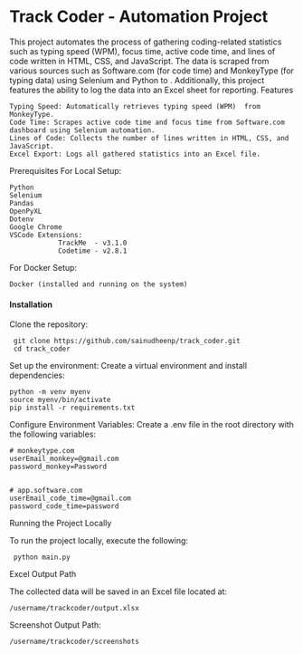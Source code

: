 <h1>Track Coder - Automation Project</h1>


This project automates the process of gathering coding-related statistics such as typing speed (WPM), focus time, active code time, and lines of code written in HTML, CSS, and JavaScript. The data is scraped from various sources such as Software.com (for code time) and MonkeyType (for typing data) using Selenium and Python  to . Additionally, this project features the ability to log the data into an Excel sheet for reporting.
Features

    Typing Speed: Automatically retrieves typing speed (WPM)  from MonkeyType.
    Code Time: Scrapes active code time and focus time from Software.com dashboard using Selenium automation.
    Lines of Code: Collects the number of lines written in HTML, CSS, and JavaScript.
    Excel Export: Logs all gathered statistics into an Excel file.

Prerequisites
For Local Setup:

    Python 
    Selenium
    Pandas
    OpenPyXL
    Dotenv
    Google Chrome
    VSCode Extensions:
                TrackMe  - v3.1.0
                Codetime - v2.8.1



For Docker Setup:

    Docker (installed and running on the system)

<h4>Installation</h4>

   Clone the repository:

     git clone https://github.com/sainudheenp/track_coder.git
     cd track_coder

Set up the environment: Create a virtual environment and install dependencies:


    python -m venv myenv
    source myenv/bin/activate
    pip install -r requirements.txt


Configure Environment Variables: Create a .env file in the root directory with the following variables:

    # monkeytype.com
    userEmail_monkey=@gmail.com
    password_monkey=Password


    # app.software.com
    userEmail_code_time=@gmail.com
    password_code_time=password






Running the Project Locally

To run the project locally, execute the following:

     python main.py

     


Excel Output Path

The collected data will be saved in an Excel file located at:


    /username/trackcoder/output.xlsx

Screenshot Output Path:

    /username/trackcoder/screenshots





